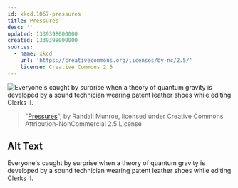 ```yaml
---
id: xkcd.1067-pressures
title: Pressures
desc: ''
updated: 1339398000000
created: 1339398000000
sources:
  - name: xkcd
    url: 'https://creativecommons.org/licenses/by-nc/2.5/'
    license: Creative Commons 2.5
---
```

![Everyone's caught by surprise when a theory of quantum gravity is developed by a sound technician wearing patent leather shoes while editing Clerks II.](https://imgs.xkcd.com/comics/pressures.png)
> "[Pressures](https://xkcd.com/1067/)", by Randall Munroe, licensed under Creative Commons Attribution-NonCommercial 2.5 License

## Alt Text
Everyone's caught by surprise when a theory of quantum gravity is developed by a sound technician wearing patent leather shoes while editing Clerks II.
